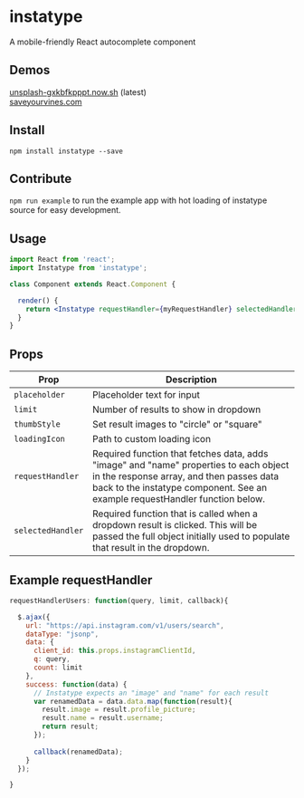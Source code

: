 # instatype
A mobile-friendly React autocomplete component

## Demos
<a href="https://unsplash-gxkbfkpppt.now.sh">unsplash-gxkbfkpppt.now.sh</a> (latest)<br/>
<a href="http://saveyourvines.com">saveyourvines.com</a>

## Install
`npm install instatype --save`

## Contribute
`npm run example` to run the example app with hot loading of instatype source for easy development.

## Usage
```jsx
import React from 'react';
import Instatype from 'instatype';

class Component extends React.Component {

  render() {
    return <Instatype requestHandler={myRequestHandler} selectedHandler={mySelectedHandler}/>;
  }
}
```

## Props

Prop                       |    Description
---------------------------|----------------
`placeholder`              | Placeholder text for input
`limit`                    | Number of results to show in dropdown
`thumbStyle`               | Set result images to "circle" or "square"
`loadingIcon`              | Path to custom loading icon
`requestHandler`           | Required function that fetches data, adds "image" and "name" properties to each object in the response array, and then passes data back to the instatype component. See an example requestHandler function below.
`selectedHandler`              | Required function that is called when a dropdown result is clicked. This will be passed the full object initially used to populate that result in the dropdown.

## Example requestHandler
```js
requestHandlerUsers: function(query, limit, callback){

  $.ajax({
    url: "https://api.instagram.com/v1/users/search",
    dataType: "jsonp",
    data: {
      client_id: this.props.instagramClientId,
      q: query,
      count: limit
    },
    success: function(data) {
      // Instatype expects an "image" and "name" for each result
      var renamedData = data.data.map(function(result){
        result.image = result.profile_picture;
        result.name = result.username;
        return result;
      });
      
      callback(renamedData);
    }
  });

}
```
